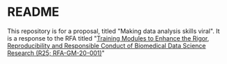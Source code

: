 README
======

This repository is for a proposal, titled "Making data analysis skills viral". It is a response to the RFA titled "[Training Modules to Enhance the Rigor, Reproducibility and Responsible Conduct of Biomedical Data Science Research (R25;
RFA-GM-20-001)](https://grants.nih.gov/grants/guide/rfa-files/RFA-GM-20-001.html)"
